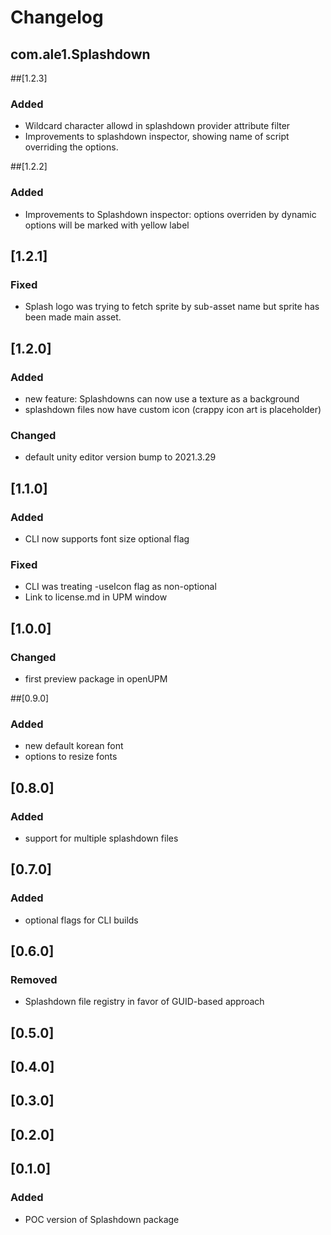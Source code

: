 # Changelog 
## com.ale1.Splashdown

##[1.2.3]
### Added
- Wildcard character allowd in splashdown provider attribute filter
- Improvements to splashdown inspector, showing name of script overriding the options.

##[1.2.2]
### Added
- Improvements to Splashdown inspector: options overriden by dynamic options will be marked with yellow label

## [1.2.1]
### Fixed
- Splash logo was trying to fetch sprite by sub-asset name but sprite has been made main asset.

## [1.2.0]
### Added
- new feature: Splashdowns can now use a texture as a background
- splashdown files now have custom icon (crappy icon art is placeholder)
### Changed
- default unity editor version bump to 2021.3.29

## [1.1.0]
### Added
- CLI now supports font size optional flag
### Fixed
- CLI was treating -useIcon flag as non-optional
- Link to license.md in UPM window

## [1.0.0]
### Changed
- first preview package in openUPM

##[0.9.0]
### Added
- new default korean font
- options to resize fonts

## [0.8.0]
### Added
- support for multiple splashdown files

## [0.7.0]
### Added 
- optional flags for CLI builds

## [0.6.0]
### Removed
- Splashdown file registry in favor of GUID-based approach

## [0.5.0]

## [0.4.0]

## [0.3.0]

## [0.2.0]

## [0.1.0]
### Added
- POC version of Splashdown package


